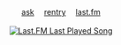 <p align="center">
  <br><br><a href="https://sparkler.cc/@okcomputer">ask</a>  
  <a href="https://rentry.co/BIadee">rentry</a>  <a href="https://last.fm/user/IHateMemphis">last.fm</a>
  <br><br>
  <a href=""><img src="https://img.shields.io/endpoint?color=white&url=https://lastfm-last-played.biancarosa.com.br/IHateMemphis/latest-song?format=shields.io" title="Last.FM Last Played Song"></a>
</p>
